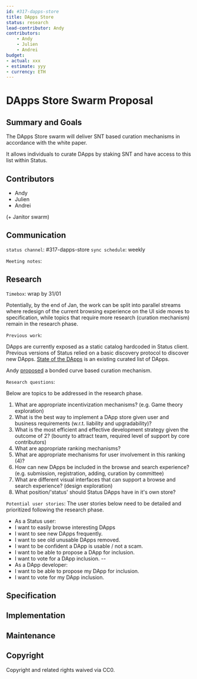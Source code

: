 ```yaml
---
id: #317-dapps-store
title: DApps Store
status: research
lead-contributor: Andy
contributors:
    - Andy
    - Julien
    - Andrei
budget:
- actual: xxx
- estimate: yyy
- currency: ETH
---
```



DApps Store Swarm Proposal
=

## Summary and Goals

The DApps Store swarm will deliver SNT based curation mechanisms in accordance with the white paper.

It allows individuals to curate DApps by staking SNT and have access to this list within Status.

## Contributors

- Andy
- Julien
- Andrei

(+ Janitor swarm)

## Communication

`status channel`: #317-dapps-store
`sync schedule`: weekly

`Meeting notes`: 

## Research

`Timebox`: wrap by 31/01

Potentially, by the end of Jan, the work can be split into parallel streams where redesign of the current browsing experience on the UI side moves to specification, while topics that require more research (curation mechanism) remain in the research phase.

`Previous work`: 

DApps are currently exposed as a static catalog hardcoded in Status client.
Previous versions of Status relied on a basic discovery protocol to discover new DApps.
[State of the DApps](https://www.stateofthedapps.com/) is an existing curated list of DApps.

Andy [proposed](https://discuss.status.im/t/how-to-curate-dapps-simply/759) a bonded curve based curation mechanism.

`Research questions`:

Below are topics to be addressed in the research phase.
1. What are appropriate incentivization mechanisms? (e.g. Game theory exploration)
2. What is the best way to implement a DApp store given user and business requirements (w.r.t. liability and upgradability)? 
3. What is the most efficient and effective development strategy given the outcome of 2? (bounty to attract team, required level of support by core contributors)
4. What are appropriate ranking mechanisms?
5. What are appropriate mechanisms for user involvement in this ranking (4)?
6. How can new DApps be included in the browse and search experience? (e.g. submission, registration, adding, curation by committee)
7. What are different visual interfaces that can support a browse and search experience? (design exploration)
8. What position/'status' should Status DApps have in it's own store?

`Potential user stories`:
The user stories below need to be detailed and prioritized following the research phase. 

- As a Status user:
- I want to easily browse interesting DApps
- I want to see new DApps frequently.
- I want to see old unusable DApps removed. 
- I want to be confident a DApp is usable / not a scam.
- I want to be able to propose a DApp for inclusion.
- I want to vote for a DApp inclusion.
--
- As a DApp developer:
- I want to be able to propose my DApp for inclusion.
- I want to vote for my DApp inclusion.

## Specification

## Implementation

## Maintenance

## Copyright

Copyright and related rights waived via CC0.
